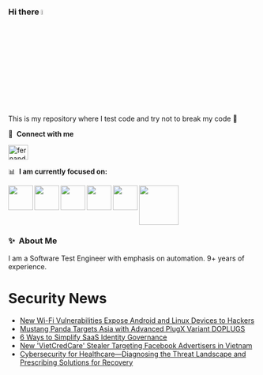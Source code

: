 ### Hi there <a href="https://www.gautamkrishnar.com/"><img src="https://media.giphy.com/media/hvRJCLFzcasrR4ia7z/giphy.gif" width="5%"></a>
This is my repository where I test code and try not to break my code :rofl:

🔗 &nbsp;**Connect with me**
<p align="left">
<a href="https://linkedin.com/in/fernandorlcruz" target="blank"><img align="center" src="https://raw.githubusercontent.com/rahuldkjain/github-profile-readme-generator/master/src/images/icons/Social/linked-in-alt.svg" alt="fernando cruz" height="30" width="40" /></a>
  
📊 &nbsp;**I am currently focused on:**

<img align="left" width='50' height='50' src="https://cdn.jsdelivr.net/gh/devicons/devicon/icons/python/python-original-wordmark.svg" />
<img align="left" width='50' height='50' src="https://cdn.jsdelivr.net/gh/devicons/devicon/icons/csharp/csharp-original.svg" />
<img align="left" width='50' height='50' src="https://cdn.jsdelivr.net/gh/devicons/devicon/icons/jenkins/jenkins-original.svg" />
<img align="left" width='50' height='50' src="https://specflow.org/wp-content/uploads/2021/05/SpecFlow-Icon.png" />
<img align="left" width='50' height='50' src="https://www.svgrepo.com/show/306098/githubactions.svg" />
<img width='80' height='80' src="https://cdn2.vectorstock.com/i/1000x1000/64/81/security-testing-concept-icon-safety-audit-key-vector-29166481.jpg" />
          
          
  
### ✨&nbsp; About Me

I am a Software Test Engineer with emphasis on automation. 9+ years of experience.

# Security News
<!-- BLOG-POST-LIST:START -->
- [New Wi-Fi Vulnerabilities Expose Android and Linux Devices to Hackers](https://thehackernews.com/2024/02/new-wi-fi-vulnerabilities-expose.html)
- [Mustang Panda Targets Asia with Advanced PlugX Variant DOPLUGS](https://thehackernews.com/2024/02/mustang-panda-targets-asia-with.html)
- [6 Ways to Simplify SaaS Identity Governance](https://thehackernews.com/2024/02/6-ways-to-simplify-saas-identity.html)
- [New &#39;VietCredCare&#39; Stealer Targeting Facebook Advertisers in Vietnam](https://thehackernews.com/2024/02/new-vietcredcare-stealer-targeting.html)
- [Cybersecurity for Healthcare—Diagnosing the Threat Landscape and Prescribing Solutions for Recovery](https://thehackernews.com/2024/02/cybersecurity-for-healthcarediagnosing.html)
<!-- BLOG-POST-LIST:END -->
